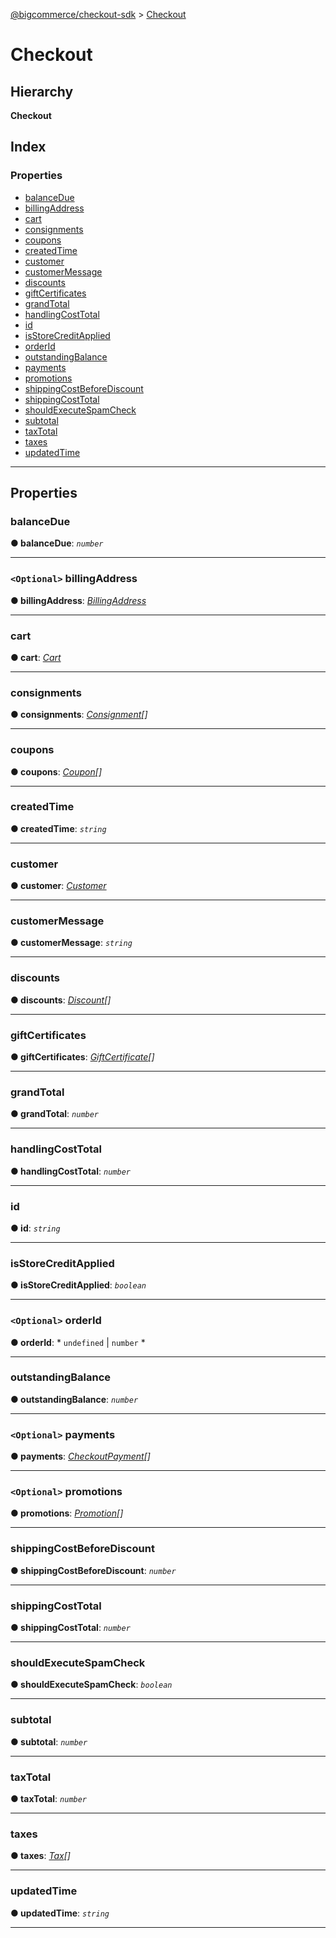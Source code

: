 [@bigcommerce/checkout-sdk](../README.md) > [Checkout](../interfaces/checkout.md)

# Checkout

## Hierarchy

**Checkout**

## Index

### Properties

* [balanceDue](checkout.md#balancedue)
* [billingAddress](checkout.md#billingaddress)
* [cart](checkout.md#cart)
* [consignments](checkout.md#consignments)
* [coupons](checkout.md#coupons)
* [createdTime](checkout.md#createdtime)
* [customer](checkout.md#customer)
* [customerMessage](checkout.md#customermessage)
* [discounts](checkout.md#discounts)
* [giftCertificates](checkout.md#giftcertificates)
* [grandTotal](checkout.md#grandtotal)
* [handlingCostTotal](checkout.md#handlingcosttotal)
* [id](checkout.md#id)
* [isStoreCreditApplied](checkout.md#isstorecreditapplied)
* [orderId](checkout.md#orderid)
* [outstandingBalance](checkout.md#outstandingbalance)
* [payments](checkout.md#payments)
* [promotions](checkout.md#promotions)
* [shippingCostBeforeDiscount](checkout.md#shippingcostbeforediscount)
* [shippingCostTotal](checkout.md#shippingcosttotal)
* [shouldExecuteSpamCheck](checkout.md#shouldexecutespamcheck)
* [subtotal](checkout.md#subtotal)
* [taxTotal](checkout.md#taxtotal)
* [taxes](checkout.md#taxes)
* [updatedTime](checkout.md#updatedtime)

---

## Properties

<a id="balancedue"></a>

###  balanceDue

**● balanceDue**: *`number`*

___
<a id="billingaddress"></a>

### `<Optional>` billingAddress

**● billingAddress**: *[BillingAddress](billingaddress.md)*

___
<a id="cart"></a>

###  cart

**● cart**: *[Cart](cart.md)*

___
<a id="consignments"></a>

###  consignments

**● consignments**: *[Consignment](consignment.md)[]*

___
<a id="coupons"></a>

###  coupons

**● coupons**: *[Coupon](coupon.md)[]*

___
<a id="createdtime"></a>

###  createdTime

**● createdTime**: *`string`*

___
<a id="customer"></a>

###  customer

**● customer**: *[Customer](customer.md)*

___
<a id="customermessage"></a>

###  customerMessage

**● customerMessage**: *`string`*

___
<a id="discounts"></a>

###  discounts

**● discounts**: *[Discount](discount.md)[]*

___
<a id="giftcertificates"></a>

###  giftCertificates

**● giftCertificates**: *[GiftCertificate](giftcertificate.md)[]*

___
<a id="grandtotal"></a>

###  grandTotal

**● grandTotal**: *`number`*

___
<a id="handlingcosttotal"></a>

###  handlingCostTotal

**● handlingCostTotal**: *`number`*

___
<a id="id"></a>

###  id

**● id**: *`string`*

___
<a id="isstorecreditapplied"></a>

###  isStoreCreditApplied

**● isStoreCreditApplied**: *`boolean`*

___
<a id="orderid"></a>

### `<Optional>` orderId

**● orderId**: * `undefined` &#124; `number`
*

___
<a id="outstandingbalance"></a>

###  outstandingBalance

**● outstandingBalance**: *`number`*

___
<a id="payments"></a>

### `<Optional>` payments

**● payments**: *[CheckoutPayment](checkoutpayment.md)[]*

___
<a id="promotions"></a>

### `<Optional>` promotions

**● promotions**: *[Promotion](promotion.md)[]*

___
<a id="shippingcostbeforediscount"></a>

###  shippingCostBeforeDiscount

**● shippingCostBeforeDiscount**: *`number`*

___
<a id="shippingcosttotal"></a>

###  shippingCostTotal

**● shippingCostTotal**: *`number`*

___
<a id="shouldexecutespamcheck"></a>

###  shouldExecuteSpamCheck

**● shouldExecuteSpamCheck**: *`boolean`*

___
<a id="subtotal"></a>

###  subtotal

**● subtotal**: *`number`*

___
<a id="taxtotal"></a>

###  taxTotal

**● taxTotal**: *`number`*

___
<a id="taxes"></a>

###  taxes

**● taxes**: *[Tax](tax.md)[]*

___
<a id="updatedtime"></a>

###  updatedTime

**● updatedTime**: *`string`*

___

